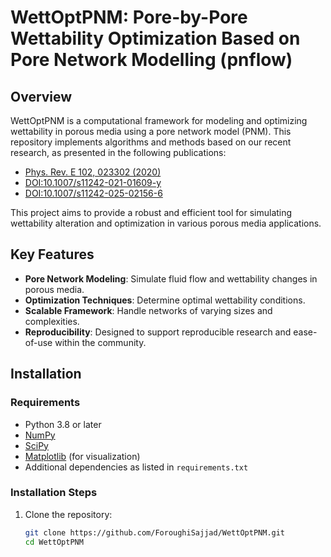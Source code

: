 # WettOptPNM: Pore-by-Pore Wettability Optimization Based on Pore Network Modelling (pnflow)

## Overview

WettOptPNM is a computational framework for modeling and optimizing wettability in porous media using a pore network model (PNM). This repository implements algorithms and methods based on our recent research, as presented in the following publications:

- [Phys. Rev. E 102, 023302 (2020)](https://journals.aps.org/pre/abstract/10.1103/PhysRevE.102.023302)
- [DOI:10.1007/s11242-021-01609-y](https://link.springer.com/article/10.1007/s11242-021-01609-y)
- [DOI:10.1007/s11242-025-02156-6](https://link.springer.com/article/10.1007/s11242-025-02156-6)

This project aims to provide a robust and efficient tool for simulating wettability alteration and optimization in various porous media applications.

## Key Features

- **Pore Network Modeling**: Simulate fluid flow and wettability changes in porous media.
- **Optimization Techniques**: Determine optimal wettability conditions.
- **Scalable Framework**: Handle networks of varying sizes and complexities.
- **Reproducibility**: Designed to support reproducible research and ease-of-use within the community.

## Installation

### Requirements

- Python 3.8 or later
- [NumPy](https://numpy.org/)
- [SciPy](https://scipy.org/)
- [Matplotlib](https://matplotlib.org/) (for visualization)
- Additional dependencies as listed in `requirements.txt`

### Installation Steps

1. Clone the repository:
   ```bash
   git clone https://github.com/ForoughiSajjad/WettOptPNM.git
   cd WettOptPNM
